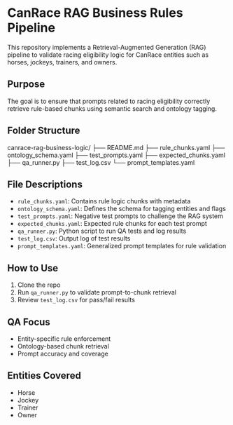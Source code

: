 # CanRace RAG Business Rules Pipeline

This repository implements a Retrieval-Augmented Generation (RAG) pipeline to validate racing eligibility logic for CanRace entities such as horses, jockeys, trainers, and owners.

##  Purpose

The goal is to ensure that prompts related to racing eligibility correctly retrieve rule-based chunks using semantic search and ontology tagging.

##  Folder Structure

canrace-rag-business-logic/ ├── README.md ├── rule_chunks.yaml ├── ontology_schema.yaml ├── test_prompts.yaml ├── expected_chunks.yaml ├── qa_runner.py ├── test_log.csv └── prompt_templates.yaml



##  File Descriptions

- `rule_chunks.yaml`: Contains rule logic chunks with metadata
- `ontology_schema.yaml`: Defines the schema for tagging entities and flags
- `test_prompts.yaml`: Negative test prompts to challenge the RAG system
- `expected_chunks.yaml`: Expected rule chunks for each test prompt
- `qa_runner.py`: Python script to run QA tests and log results
- `test_log.csv`: Output log of test results
- `prompt_templates.yaml`: Generalized prompt templates for rule validation

##  How to Use

1. Clone the repo
2. Run `qa_runner.py` to validate prompt-to-chunk retrieval
3. Review `test_log.csv` for pass/fail results

##  QA Focus

- Entity-specific rule enforcement
- Ontology-based chunk retrieval
- Prompt accuracy and coverage

##  Entities Covered

- Horse
- Jockey
- Trainer
- Owner
